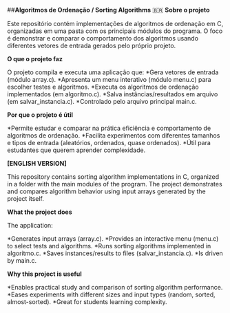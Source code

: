 ##**Algoritmos de Ordenação / Sorting Algorithms**
🇧🇷 **Sobre o projeto**

Este repositório contém implementações de algoritmos de ordenação em C, organizadas em uma pasta com os principais módulos do programa. O foco é demonstrar e comparar o comportamento dos algoritmos usando diferentes vetores de entrada gerados pelo próprio projeto.

**O que o projeto faz**

O projeto compila e executa uma aplicação que:
*Gera vetores de entrada (módulo array.c).
*Apresenta um menu interativo (módulo menu.c) para escolher testes e algoritmos.
*Executa os algoritmos de ordenação implementados (em algoritmo.c).
*Salva instâncias/resultados em arquivo (em salvar_instancia.c).
*Controlado pelo arquivo principal main.c.

**Por que o projeto é útil**

*Permite estudar e comparar na prática eficiência e comportamento de algoritmos de ordenação.
*Facilita experimentos com diferentes tamanhos e tipos de entrada (aleatórios, ordenados, quase ordenados).
*Útil para estudantes que querem aprender complexidade.

**[ENGLISH VERSION]**

This repository contains sorting algorithm implementations in C, organized in a folder with the main modules of the program. The project demonstrates and compares algorithm behavior using input arrays generated by the project itself.

**What the project does**

The application:

*Generates input arrays (array.c).
*Provides an interactive menu (menu.c) to select tests and algorithms.
*Runs sorting algorithms implemented in algoritmo.c.
*Saves instances/results to files (salvar_instancia.c).
*Is driven by main.c.

**Why this project is useful**

*Enables practical study and comparison of sorting algorithm performance.
*Eases experiments with different sizes and input types (random, sorted, almost-sorted).
*Great for students learning complexity.
